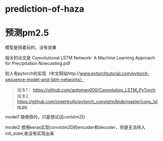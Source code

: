 # prediction-of-haza
#  预测pm2.5 
模型是搭着玩的，没有效果

相关的论文是 Convolutional LSTM Network- A Machine Learning Approach for Precipitation Nowcasting.pdf

别人有pytorch的实现（中文网站http://www.pytorchtutorial.com/pytorch-sequence-model-and-lstm-networks）
  
  >版本1： https://github.com/automan000/Convolution_LSTM_PyTorch
  >版本2：https://github.com/rogertrullo/pytorch_convlstm/blob/master/conv_lstm.py
  
 
model1  随便搭的，只是想试试conlstm2D

model2 想用keras实现convlstm2D的encoder和decoder，但是无法传入init_state,故没有实现出来

